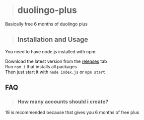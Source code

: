 ># duolingo-plus
Basically free 6 months of duolingo plus

>## Installation and Usage
You need to have node.js installed with npm  

Download the latest version from the [releases](https://github.com/JunkMeal/duolingo-plus/releases) tab  
Run `npm i` that installs all packages  
Then just start it with `node index.js` or `npm start`

## FAQ
> ### How many accounts should i create?  

19 is recommended because that gives you 6 months of 
free plus